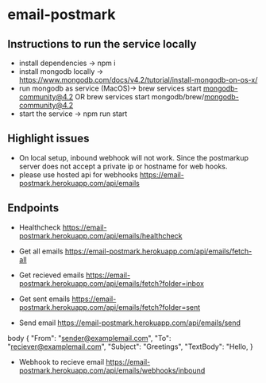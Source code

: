 # email-postmark

## Instructions to run the service locally
- install dependencies -> npm i
- install mongodb locally -> https://www.mongodb.com/docs/v4.2/tutorial/install-mongodb-on-os-x/
- run mongodb as service (MacOS)-> brew services start mongodb-community@4.2  OR  brew services start  mongodb/brew/mongodb-community@4.2
- start the service -> npm run start


## Highlight issues
- On local setup, inbound webhook will not work. Since the postmarkup server does not accept a private ip or hostname for web hooks.
- please use hosted api for webhooks https://email-postmark.herokuapp.com/api/emails


## Endpoints
- Healthcheck
https://email-postmark.herokuapp.com/api/emails/healthcheck

- Get all emails
https://email-postmark.herokuapp.com/api/emails/fetch-all

- Get recieved emails
https://email-postmark.herokuapp.com/api/emails/fetch?folder=inbox

- Get sent emails
https://email-postmark.herokuapp.com/api/emails/fetch?folder=sent


- Send email
https://email-postmark.herokuapp.com/api/emails/send

body 
 {
  "From": "sender@examplemail.com",
  "To": "reciever@examplemail.com",
  "Subject": "Greetings",
  "TextBody": "Hello,
}

- Webhook to recieve email
https://email-postmark.herokuapp.com/api/emails/webhooks/inbound



